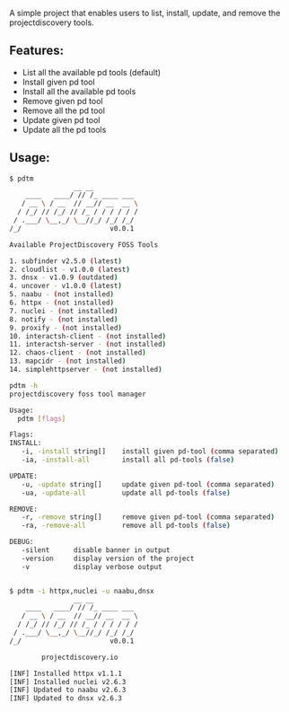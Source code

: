 A simple project that enables users to list, install, update, and remove the projectdiscovery tools.

## Features:
* List all the available pd tools (default)
* Install given pd tool
* Install all the available pd tools
* Remove given pd tool
* Remove all the pd tool
* Update given pd tool
* Update all the pd tools

## Usage: 
```bash
$ pdtm
                __ __           
    ____   ____/ // /_ ____ ___ 
   / __ \ / __  // __// __  __ \
  / /_/ // /_/ // /_ / / / / / /
 / .___/ \__,_/ \__//_/ /_/ /_/ 
/_/                      v0.0.1

Available ProjectDiscovery FOSS Tools

1. subfinder v2.5.0 (latest)
2. cloudlist - v1.0.0 (latest)
3. dnsx - v1.0.9 (outdated)
4. uncover - v1.0.0 (latest)
5. naabu - (not installed)
6. httpx - (not installed)
7. nuclei - (not installed)
8. notify - (not installed)
9. proxify - (not installed)
10. interactsh-client - (not installed)
11. interactsh-server - (not installed)
12. chaos-client - (not installed)
13. mapcidr - (not installed)
14. simplehttpserver - (not installed)
```

```bash
pdtm -h
projectdiscovery foss tool manager

Usage:
  pdtm [flags]

Flags:
INSTALL:
   -i, -install string[]  	install given pd-tool (comma separated)
   -ia, -install-all		install all pd-tools (false)

UPDATE:
   -u, -update string[]		update given pd-tool (comma separated)
   -ua, -update-all    		update all pd-tools (false)

REMOVE:
   -r, -remove string[]   	remove given pd-tool (comma separated)
   -ra, -remove-all   		remove all pd-tools (false)

DEBUG:
   -silent   	disable banner in output
   -version  	display version of the project
   -v        	display verbose output
```
```bash

$ pdtm -i httpx,nuclei -u naabu,dnsx
                __ __           
    ____   ____/ // /_ ____ ___ 
   / __ \ / __  // __// __  __ \
  / /_/ // /_/ // /_ / / / / / /
 / .___/ \__,_/ \__//_/ /_/ /_/ 
/_/                      v0.0.1

		projectdiscovery.io

[INF] Installed httpx v1.1.1
[INF] Installed nuclei v2.6.3
[INF] Updated to naabu v2.6.3
[INF] Updated to dnsx v2.6.3

```